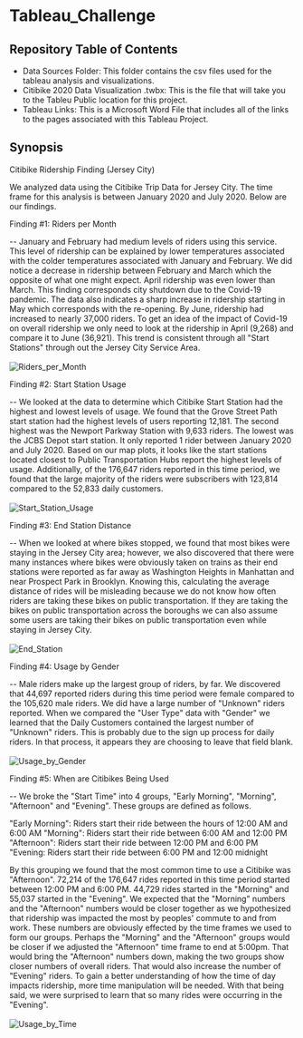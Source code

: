 # Tableau_Challenge

## Repository Table of Contents
- Data Sources Folder: This folder contains the csv files used for the tableau analysis and visualizations.
- Citibike 2020 Data Visualization .twbx: This is the file that will take you to the Tableu Public location for this project.
- Tableau Links: This is a Microsoft Word File that includes all of the links to the pages associated with this Tableau Project.

## Synopsis
Citibike Ridership Finding (Jersey City)

We analyzed data using the Citibike Trip Data for Jersey City. The time frame for this analysis is between January 2020 and July 2020. Below are our findings.

Finding #1: Riders per Month

-- January and February had medium levels of riders using this service. This level of ridership can be explained by lower temperatures associated with the colder temperatures associated with January and February. We did notice a decrease in ridership between February and March which the opposite of what one might expect. April ridership was even lower than March. This finding corresponds city shutdown due to the Covid-19 pandemic. The data also indicates a sharp increase in ridership starting in May which corresponds with the re-opening. By June, ridership had increased to nearly 37,000 riders. To get an idea of the impact of Covid-19 on overall ridership we only need to look at the ridership in April (9,268) and compare it to June (36,921). This trend is consistent through all "Start Stations" through out the Jersey City Service Area. <br><br>
![Riders_per_Month](/images/riders_per_month.png)

Finding #2: Start Station Usage

-- We looked at the data to determine which Citibike Start Station had the highest and lowest levels of usage. We found that the Grove Street Path start station had the highest levels of users reporting 12,181. The second highest was the Newport Parkway Station with 9,633 riders. The lowest was the JCBS Depot start station. It only reported 1 rider between January 2020 and July 2020. Based on our map plots, it looks like the start stations located closest to Public Transportation Hubs report the highest levels of usage. Additionally, of the 176,647 riders reported in this time period, we found that the large majority of the riders were subscribers with 123,814 compared to the 52,833 daily customers.
<br><br>
![Start_Station_Usage](images/start_station_usage.png)

Finding #3: End Station Distance

-- When we looked at where bikes stopped, we found that most bikes were staying in the Jersey City area; however, we also discovered that there were many instances where bikes were obviously taken on trains as their end stations were reported as far away as Washington Heights in Manhattan and near Prospect Park in Brooklyn. Knowing this, calculating the average distance of rides will be misleading because we do not know how often riders are taking these bikes on public transportation. If they are taking the bikes on public transportation across the boroughs we can also assume some users are taking their bikes on public transportation even while staying in Jersey City.<br><br>
![End_Station](images/end_station.png)

Finding #4: Usage by Gender

-- Male riders make up the largest group of riders, by far. We discovered that 44,697 reported riders during this time period were female compared to the 105,620 male riders. We did have a large number of "Unknown" riders reported. When we compared the "User Type" data with "Gender" we learned that the Daily Customers contained the largest number of "Unknown" riders. This is probably due to the sign up process for daily riders. In that process, it appears they are choosing to leave that field blank.<br><br>
![Usage_by_Gender](images/usage_by_gender.png)

Finding #5: When are Citibikes Being Used

-- We broke the "Start Time" into 4 groups, "Early Morning", "Morning", "Afternoon" and "Evening". These groups are defined as follows.

"Early Morning": Riders start their ride between the hours of 12:00 AM and 6:00 AM
"Morning": Riders start their ride between 6:00 AM and 12:00 PM
"Afternoon": Riders start their ride between 12:00 PM and 6:00 PM
"Evening: Riders start their ride between 6:00 PM and 12:00 midnight

By this grouping we found that the most common time to use a Citibike was "Afternoon". 72,214 of the 176,647 rides reported in this time period started between 12:00 PM and 6:00 PM. 44,729 rides started in the "Morning" and 55,037 started in the "Evening". We expected that the "Morning" numbers and the "Afternoon" numbers would be closer together as we hypothesized that ridership was impacted the most by peoples' commute to and from work. These numbers are obviously effected by the time frames we used to form our groups. Perhaps the "Morning" and the "Afternoon" groups would be closer if we adjusted the "Afternoon" time frame to end at 5:00pm. That would bring the "Afternoon" numbers down, making the two groups show closer numbers of overall riders. That would also increase the number of "Evening" riders. To gain a better understanding of how the time of day impacts ridership, more time manipulation will be needed. With that being said, we were surprised to learn that so many rides were occurring in the "Evening".<br><br>
![Usage_by_Time](images/usage_times.png)




